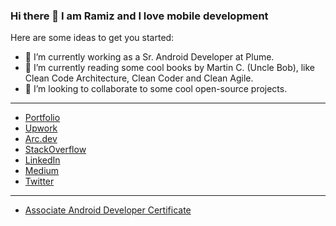 ### Hi there 👋 I am Ramiz and I love mobile development

Here are some ideas to get you started:

- 🔭 I’m currently working as a Sr. Android Developer at Plume.
- 🌱 I’m currently reading some cool books by Martin C. (Uncle Bob), like Clean Code Architecture, Clean Coder and Clean Agile.
- 👯 I’m looking to collaborate to some cool open-source projects.

--------------

- [Portfolio](http://informramiz.github.io/) 
- [Upwork](https://www.upwork.com/o/profiles/users/~019fe875b898e86fdc/) 
- [Arc.dev](https://arc.dev/@ramizraja) 
- [StackOverflow](https://stackoverflow.com/users/1703824/ramiz)
- [LinkedIn](https://www.linkedin.com/in/ramiz-raja/) 
- [Medium](https://medium.com/@informramiz) 
- [Twitter](https://twitter.com/informramiz)

--------------

- [Associate Android Developer Certificate](https://www.credential.net/604caab4-581d-4582-bbc1-fd788081f62a?key)


